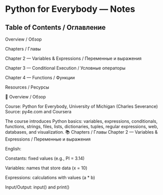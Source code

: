 # Python for Everybody — Notes

## Table of Contents / Оглавление

Overview / Обзор

Chapters / Главы

Chapter 2 — Variables & Expressions / Переменные и выражения

Chapter 3 — Conditional Execution / Условные операторы

Chapter 4 — Functions / Функции

Resources / Ресурсы

🔹 Overview / Обзор

Course: Python for Everybody, University of Michigan (Charles Severance)
Source: py4e.com
 and Coursera

The course introduces Python basics: variables, expressions, conditionals, functions, strings, files, lists, dictionaries, tuples, regular expressions, web, databases, and visualization.
📚 Chapters / Главы
Chapter 2 — Variables & Expressions / Переменные и выражения

English:

Constants: fixed values (e.g., PI = 3.14)

Variables: names that store data (x = 10)

Expressions: calculations with values (a * b)

Input/Output: input() and print()
